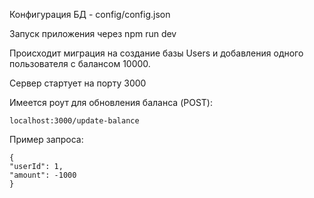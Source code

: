 Конфигурация БД - config/config.json

Запуск приложения через npm run dev

Происходит миграция на создание базы Users и добавления одного пользователя с балансом 10000.

Сервер стартует на порту 3000

Имеется роут для обновления баланса (POST):
```
localhost:3000/update-balance
```
Пример запроса:
```
{
"userId": 1,
"amount": -1000
}
```

